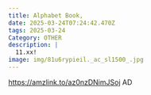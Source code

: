 ```yaml
---
title: Alphabet Book,
date: 2025-03-24T07:24:42.470Z
tags: 2025-03-24
Category: OTHER
description: |
  11.xx! 
image: img/81u6rypieil._ac_sl1500_.jpg
---
```

https://amzlink.to/az0nzDNimJSoj
AD